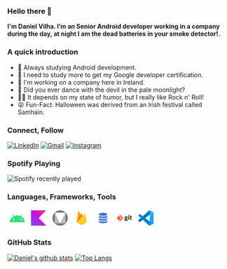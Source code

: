### Hello there 👋

**I'm Daniel Vilha. I’m an Senior Android developer working in a company during the day, at night I am the dead batteries in your smoke detector!.**


### A quick introduction

- 🔭 Always studying Android development.
- 🌱 I need to study more to get my Google developer certification.
- 💼 I'm working on a company here in Ireland.
- 💬 Did you ever dance with the devil in the pale moonlight?
- 🤟🏻 It depends on my state of humor, but I really like Rock n' Roll!
- 😝 Fun-Fact: Halloween was derived from an Irish festival called Samhain.


### Connect, Follow

[![LinkedIn](https://img.shields.io/badge/LinkedIn-0077B5?style=for-the-badge&logo=linkedin&logoColor=white)](https://www.linkedin.com/in/daniel-vilha/)
[![Gmail](https://img.shields.io/badge/Gmail-D14836?style=for-the-badge&logo=gmail&logoColor=white)](mailto:danielvilha@gmail.com)
[![Instagram](https://img.shields.io/badge/Instagram-E1306C?style=for-the-badge&logo=instagram&logoColor=white)](https://www.instagram.com/danielvilha/)


### Spotify Playing

![Spotify recently played](https://spotify-recently-played-readme.vercel.app/api?user=12143430358)


### Languages, Frameworks, Tools

<p float="left">
<img style="padding:5px;" align="center" alt="Android" width="35px" src="https://raw.githubusercontent.com/github/explore/80688e429a7d4ef2fca1e82350fe8e3517d3494d/topics/android/android.png">
<img style="padding:5px;" align="center" alt="VS Code" width="35px" src="https://raw.githubusercontent.com/github/explore/80688e429a7d4ef2fca1e82350fe8e3517d3494d/topics/kotlin/kotlin.png">
<img style="padding:5px;" align="center" alt="Material-Design" width="35px" src="https://raw.githubusercontent.com/github/explore/80688e429a7d4ef2fca1e82350fe8e3517d3494d/topics/material-design/material-design.png">
<img style="padding:5px;" align="center" alt="Firebase" width="35px" src="https://raw.githubusercontent.com/github/explore/80688e429a7d4ef2fca1e82350fe8e3517d3494d/topics/firebase/firebase.png">
<img style="padding:5px;" align="center" alt="SQL" width="35px" src="https://raw.githubusercontent.com/github/explore/80688e429a7d4ef2fca1e82350fe8e3517d3494d/topics/sql/sql.png">
<img style="padding:5px;" align="center" alt="Git" width="35px" src="https://raw.githubusercontent.com/github/explore/80688e429a7d4ef2fca1e82350fe8e3517d3494d/topics/git/git.png">
<img style="padding:5px;" align="center" alt="VS Code" width="35px" src="https://raw.githubusercontent.com/github/explore/80688e429a7d4ef2fca1e82350fe8e3517d3494d/topics/visual-studio-code/visual-studio-code.png">
</p>


### GitHub Stats 

[![Daniel's github stats](https://github-readme-stats.vercel.app/api?username=danielvilha&show_icons=true&theme=dracula)](https://github.com/anuraghazra/github-readme-stats)
[![Top Langs](https://github-readme-stats.vercel.app/api/top-langs/?username=danielvilha&layout=compact&theme=dracula)](https://github.com/anuraghazra/github-readme-stats)